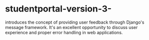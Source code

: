 # studentportal-version-3-

introduces the concept of providing user feedback through Django's message framework. 
It's an excellent opportunity to discuss user experience and proper error handling in web applications.
